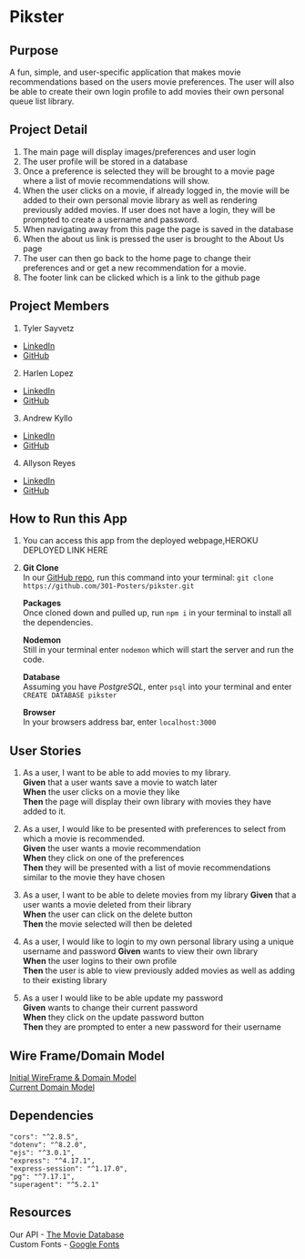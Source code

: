 # Pikster
## Purpose
A fun, simple, and user-specific application that makes movie recommendations based on the users movie preferences. The user will also be able to create their own login profile to add movies their own personal queue list library.


## Project Detail
1. The main page will display images/preferences and user login
2. The user profile will be stored in a database
3. Once a preference is selected they will be brought to a movie page where a list of movie recommendations will show.
4. When the user clicks on a movie, if already logged in, the movie will be added to their own personal movie library as well as rendering previously added movies. If user does not have a login, they will be prompted to create a username and password.
5. When navigating away from this page the page is saved in the database
6. When the about us link is pressed the user is brought to the About Us page
7. The user can then go back to the home page to change their preferences and or get a new recommendation for a movie.
8.  The footer link can be clicked which is a link to the github page
## Project Members
1. Tyler Sayvetz
- [LinkedIn](https://www.linkedin.com/in/tylersayvetz/)
- [GitHub](https://github.com/tylersayvetz)
2. Harlen Lopez
- [LinkedIn](https://www.linkedin.com/in/harlen-lopez-ab9349aa/)
- [GitHub](https://github.com/harlenlopez)
3. Andrew Kyllo
- [LinkedIn](https://www.linkedin.com/in/andrewkyllo/)
- [GitHub](https://github.com/kyllo34)
4. Allyson Reyes
- [LinkedIn](https://www.linkedin.com/in/allyson-reyes/)
- [GitHub](https://github.com/areyes986)
## How to Run this App  
1. You can access this app from the deployed webpage,HEROKU DEPLOYED LINK HERE

2. **Git Clone**  
In our [GitHub repo](https://github.com/301-Posters/pikster), 
run this command into your terminal:
`git clone https://github.com/301-Posters/pikster.git`

    **Packages**  
    Once cloned down and pulled up,
    run `npm i` in your terminal to install all the dependencies.

    **Nodemon**  
    Still in your terminal enter `nodemon` which will start the server and run the code. 

    **Database**  
    Assuming you have *PostgreSQL*, enter `psql` into your terminal and enter `CREATE DATABASE pikster`

    **Browser**  
    In your browsers address bar, enter `localhost:3000`

## User Stories  
1. As a user, I want to be able to add movies to my library.  
**Given** that a user wants save a movie to watch later  
**When** the user clicks on a movie they like  
**Then** the page will display their own library with movies they have added to it.  

2. As a user, I would like to be presented with preferences to select from which a movie is recommended.  
**Given** the user wants a movie recommendation   
**When** they click on one of the preferences  
**Then** they will be presented with a list of movie recommendations similar to the movie they have chosen

3. As a user, I want to be able to delete movies from my library
**Given** that a user wants a movie deleted from their library  
**When** the user can click on the delete button  
**Then** the movie selected will then be deleted

4. As a user, I would like to login to my own personal library using a unique username and password
**Given** wants to view their own library  
**When** the user logins to their own profile  
**Then** the user is able to view previously added movies as well as adding to their existing library  

5. As a user I would like to be able update my password   
**Given** wants to change their current password  
**When** they click on the update password button  
**Then** they are prompted to enter a new password for their username  


## Wire Frame/Domain Model
[Initial WireFrame & Domain Model](https://app.moqups.com/xOKlkPzC4H/view)  
[Current Domain Model](https://drive.google.com/file/d/1zQCPy2Ws5GmuKEoA0r9dgQcKnn0nMJ30/view?usp=sharing)

## Dependencies  
    "cors": "^2.8.5",
    "dotenv": "^8.2.0",
    "ejs": "^3.0.1",
    "express": "^4.17.1",
    "express-session": "^1.17.0",
    "pg": "^7.17.1",
    "superagent": "^5.2.1"


## Resources
Our API - [The Movie Database](https://www.themoviedb.org/documentation/api)  
Custom Fonts - [Google Fonts](https://fonts.google.com/)  